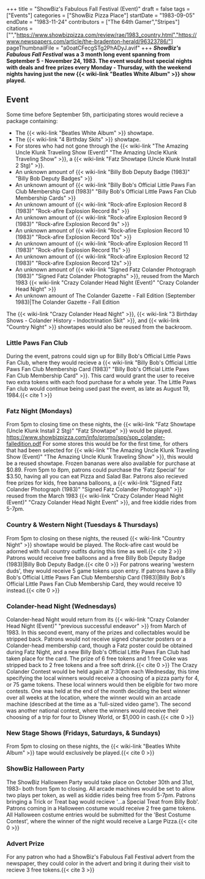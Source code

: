 +++
title = "ShowBiz's Fabulous Fall Festival (Event)"
draft = false
tags = ["Events"]
categories = ["ShowBiz Pizza Place"]
startDate = "1983-09-05"
endDate = "1983-11-24"
contributors = ["The 64th Gamer","Stripes"]
citations = ["","https://www.showbizpizza.com/review/rae/1983_country.html","https://www.newspapers.com/article/the-bradenton-herald/96323786/"]
pageThumbnailFile = "a0oatCFecgSTg2PhADyJ.avif"
+++
***ShowBiz's Fabulous Fall Festival* was a 3 month long event spanning from September 5 - November 24, 1983.
The event would host special nights with deals and free prizes every Monday - Thursday, with the weekend nights having
just the new {{< wiki-link "Beatles White Album" >}} show played.**

## Event

Some time before September 5th, participating stores would recieve a package containing:

- The {{< wiki-link "Beatles White Album" >}} showtape.
- The {{< wiki-link "4 Birthday Skits" >}} showtape.
- For stores who had not gone through the {{< wiki-link "The Amazing Uncle Klunk Traveling Show (Event)" "The Amazing Uncle Klunk Traveling Show" >}}, a {{< wiki-link "Fatz Showtape (Uncle Klunk Install 2 Stg)" >}}.
- An unknown amount of {{< wiki-link "Billy Bob Deputy Badge (1983)" "Billy Bob Deputy Badges" >}}
- An unknown amount of {{< wiki-link "Billy Bob's Official Little Paws Fan Club Membership Card (1983)" "Billy Bob's Official Little Paws Fan Club Membership Cards" >}}
- An unknown amount of {{< wiki-link "Rock-afire Explosion Record 8 (1983)" "Rock-afire Explosion Record 8s" >}}
- An unknown amount of {{< wiki-link "Rock-afire Explosion Record 9 (1983)" "Rock-afire Explosion Record 9s" >}}
- An unknown amount of {{< wiki-link "Rock-afire Explosion Record 10 (1983)" "Rock-afire Explosion Record 10s" >}}
- An unknown amount of {{< wiki-link "Rock-afire Explosion Record 11 (1983)" "Rock-afire Explosion Record 11s" >}}
- An unknown amount of {{< wiki-link "Rock-afire Explosion Record 12 (1983)" "Rock-afire Explosion Record 12s" >}}
- An unknown amount of {{< wiki-link "Signed Fatz Colander Photograph (1983)" "Signed Fatz Colander Photographs" >}}, reused from the March 1983 {{< wiki-link "Crazy Colander Head Night (Event)" "Crazy Colander Head Night" >}}
- An unknown amount of The Colander Gazette - Fall Edition (September 1983)|The Colander Gazette - Fall Edition

The {{< wiki-link "Crazy Colander Head Night" >}}, {{< wiki-link "3 Birthday Shows - Colander History - Indoctrination Skit" >}}, and {{< wiki-link "Country Night" >}} showtapes would also be reused from the backroom.

### Little Paws Fan Club

During the event, patrons could sign up for Billy Bob's Official Little Paws Fan Club, where they would recieve a {{< wiki-link "Billy Bob's Official Little Paws Fan Club Membership Card (1983)" "Billy Bob's Official Little Paws Fan Club Membership Card" >}}.
This card would grant the user to receive two extra tokens with each food purchase for a whole year. The Little Paws Fan club would continue being used past the event, as late as August 19, 1984.{{< cite 1 >}}

### Fatz Night (Mondays)

From 5pm to closing time on these nights, the {{< wiki-link "Fatz Showtape (Uncle Klunk Install 2 Stg)" "Fatz Showtape" >}} would be played. https://www.showbizpizza.com/info/promo/spp/spp_colander-falledition.pdf For some stores this would be for the first time, for others that had been selected for {{< wiki-link "The Amazing Uncle Klunk Traveling Show (Event)" "The Amazing Uncle Klunk Traveling Show" >}}, this would be a reused showtape.
Frozen bananas were also available for purchase at $0.89. From 5pm to 8pm, patrons could purchase the 'Fatz Special' for
$3.50, having all you can eat Pizza and Salad Bar. Patrons also recieved free prizes for kids, free banana balloons, a
{{< wiki-link "Signed Fatz Colander Photograph (1983)" "Signed Fatz Colander Photograph" >}} reused from the March 1983 {{< wiki-link "Crazy Colander Head Night (Event)" "Crazy Colander Head Night Event" >}}, and free kiddie rides from 5-7pm.

### Country & Western Night (Tuesdays & Thursdays)

From 5pm to closing on these nights, the reused {{< wiki-link "Country Night" >}} showtape
would be played. The Rock-afire cast would be adorned with full country outfits during this time as well.{{< cite 2 >}}
Patrons would receive free balloons and a free Billy Bob Deputy Badge (1983)|Billy Bob Deputy Badge.{{< cite 0 >}} For
patrons wearing 'western duds', they would receive 5 game tokens upon entry. If patrons have a Billy Bob's Official
Little Paws Fan Club Membership Card (1983)|Billy Bob's Official Little Paws Fan Club Membership Card, they would
receive 10 instead.{{< cite 0 >}}

### Colander-head Night (Wednesdays)

Colander-head Night would return from its {{< wiki-link "Crazy Colander Head Night (Event)" "previous successful endeavor" >}} from March of 1983. In this second event, many of the prizes and collectables would be
stripped back. Patrons would not receive signed character posters or a Colander-head membership card, though a Fatz
poster could be obtained during Fatz Night, and a new Billy Bob's Official Little Paws Fan Club had taken place for the
card. The prize of 6 free tokens and 1 free Coke was stripped back to 2 free tokens and a free soft drink.{{< cite 0 >}}
The Crazy Colander Contest would be held again at 7:30pm each Wednesday, this time specifying the local winners would
receive a choosing of a pizza party for 4, or 75 game tokens. These local winners would then be eligible for two more
contests. One was held at the end of the month deciding the best winner over all weeks at the location, where the winner
would win an arcade machine (described at the time as a 'full-sized video game'). The second was another national
contest, where the winners would receive their choosing of a trip for four to Disney World, or $1,000 in
cash.{{< cite 0 >}}

### New Stage Shows (Fridays, Saturdays, & Sundays)

From 5pm to closing on these nights, the {{< wiki-link "Beatles White Album" >}} tape would exclusively be played.{{< cite 0 >}}

### ShowBiz Halloween Party

The ShowBiz Halloween Party would take place on October 30th and 31st, 1983- both from 5pm to closing. All arcade
machines would be set to allow two plays per token, as well as kiddie rides being free from 5-7pm. Patrons bringing a
Trick or Treat bag would recieve '...a Special Treat from Billy Bob'. Patrons coming in a Halloween costume would
receive 2 free game tokens. All Halloween costume entries would be submitted for the 'Best Costume Contest', where the
winner of the night would receive a Large Pizza.{{< cite 0 >}}

### Advert Prize

For any patron who had a ShowBiz's Fabulous Fall Festival advert from the newspaper, they could color in the advert and
bring it during their visit to recieve 3 free tokens.{{< cite 3 >}}
